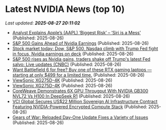 # Latest NVIDIA News (top 10)
_Last updated: **2025-08-27 20:11:02**_

- [Analyst Explains Apple’s (AAPL) ‘Biggest Risk’ – ‘Siri is a Mess’](https://finance.yahoo.com/news/analyst-explains-apple-aapl-biggest-201049273.html) (Published: 2025-08-26)
- [S&P 500 Gains Ahead of Nvidia Earnings](https://biztoc.com/x/91d6b23427478a28) (Published: 2025-08-26)
- [Stock market today: Dow, S&P 500, Nasdaq climb with Trump Fed fight in focus, Nvidia earnings on deck](https://finance.yahoo.com/news/live/stock-market-today-dow-sp-500-nasdaq-climb-with-trump-fed-fight-in-focus-nvidia-earnings-on-deck-200119510.html) (Published: 2025-08-26)
- [S&P 500 rises as Nvidia gains, traders shake off Trump's latest Fed salvo: Live updates (CNBC)](https://www.memeorandum.com/250826/p113) (Published: 2025-08-26)
- [Want Battlefield 6 for free? Buy one of these RTX gaming laptops — starting at only $499 for a limited time.](https://www.windowscentral.com/hardware/laptops/intel-gamer-days-rtx-laptops-free-battlefield-6) (Published: 2025-08-26)
- [ViewSonic XG275D-4K](https://uk.pcmag.com/monitors/159748/viewsonic-xg275d-4k) (Published: 2025-08-26)
- [ViewSonic XG275D-4K](https://me.pcmag.com/en/monitors/31884/viewsonic-xg275d-4k) (Published: 2025-08-26)
- [CoreWeave Demonstrates 6X GPU Througput With NVIDIA GB300 NVL72 Vs H100 In DeepSeek R1](https://wccftech.com/coreweave-demonstrates-6x-gpu-througput-with-nvidia-gb300-nvl72-vs-h100-in-deepseek-r1/) (Published: 2025-08-26)
- [VCI Global Secures US$22 Million Sovereign AI Infrastructure Contract Featuring NVIDIA-Powered Encrypted Compute Stack](https://www.globenewswire.com/news-release/2025/08/26/3139575/0/en/VCI-Global-Secures-US-22-Million-Sovereign-AI-Infrastructure-Contract-Featuring-NVIDIA-Powered-Encrypted-Compute-Stack.html) (Published: 2025-08-26)
- [Gears of War: Reloaded Day-One Update Fixes a Variety of Issues](https://wccftech.com/gears-of-war-reloaded-day-one-update-fixes-issues/) (Published: 2025-08-26)
